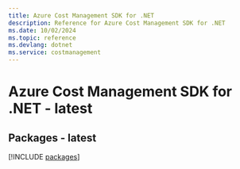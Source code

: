 ```yaml
---
title: Azure Cost Management SDK for .NET
description: Reference for Azure Cost Management SDK for .NET
ms.date: 10/02/2024
ms.topic: reference
ms.devlang: dotnet
ms.service: costmanagement
---
```

# Azure Cost Management SDK for .NET - latest
## Packages - latest
[!INCLUDE [packages](cost-management-index.md)]
